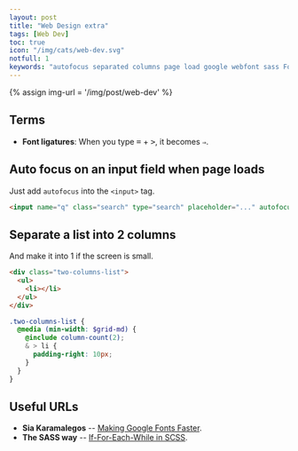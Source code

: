 ```yaml
---
layout: post
title: "Web Design extra"
tags: [Web Dev]
toc: true
icon: "/img/cats/web-dev.svg"
notfull: 1
keywords: "autofocus separated columns page load google webfont sass Font ligatures terms two 2 columns list Font ligatures auto convert symbol focus on input field google webfont helper regex regular expression font download"
---
```


{% assign img-url = '/img/post/web-dev' %}

## Terms

- **Font ligatures**: When you type <kbd>=</kbd> + <kbd>></kbd>, it becomes `⇒`.

## Auto focus on an input field when page loads

Just add `autofocus` into the `<input>` tag.

~~~ html
<input name="q" class="search" type="search" placeholder="..." autofocus>
~~~

## Separate a list into 2 columns

And make it into 1 if the screen is small.

<div class="col-2-equal">

~~~ html
<div class="two-columns-list">
  <ul>
    <li></li>
  </ul>
</div>
~~~

~~~ scss
.two-columns-list {
  @media (min-width: $grid-md) {
    @include column-count(2);
    & > li {
      padding-right: 10px;
    }
  }
}
~~~
</div>


## Useful URLs

- **Sia Karamalegos** -- [Making Google Fonts Faster](https://medium.com/clio-calliope/making-google-fonts-faster-aadf3c02a36d).
- **The SASS way** -- [If-For-Each-While in SCSS](http://thesassway.com/intermediate/if-for-each-while).